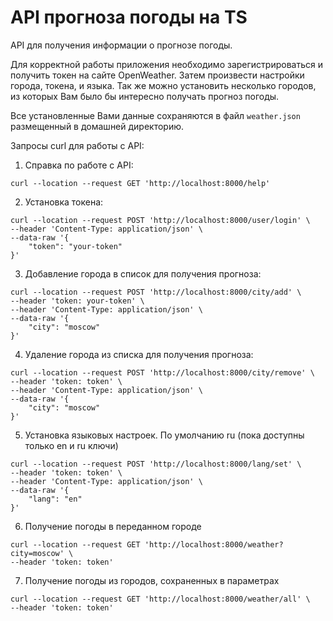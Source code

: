 # API прогноза погоды на TS

API для получения информации о прогнозе погоды.

Для корректной работы приложения необходимо зарегистрироваться и
получить токен на сайте OpenWeather. Затем произвести настройки
города, токена, и языка. Так же можно установить несколько городов,
из которых Вам было бы интересно получать прогноз погоды.

Все установленные Вами данные сохраняются в файл
`weather.json` размещенный в домашней директорию.

Запросы curl для работы с API:

1) Справка по работе с API:

```shell
curl --location --request GET 'http://localhost:8000/help'
```

2) Установка токена:

```shell
curl --location --request POST 'http://localhost:8000/user/login' \
--header 'Content-Type: application/json' \
--data-raw '{
    "token": "your-token"
}'
```

3) Добавление города в список для получения прогноза:

```shell
curl --location --request POST 'http://localhost:8000/city/add' \
--header 'token: your-token' \
--header 'Content-Type: application/json' \
--data-raw '{
    "city": "moscow"
}'
```

4) Удаление города из списка для получения прогноза:

```shell
curl --location --request POST 'http://localhost:8000/city/remove' \
--header 'token: token' \
--header 'Content-Type: application/json' \
--data-raw '{
    "city": "moscow"
}'
```

5) Установка языковых настроек. По умолчанию ru (пока доступны только en и ru ключи)

```shell
curl --location --request POST 'http://localhost:8000/lang/set' \
--header 'token: token' \
--header 'Content-Type: application/json' \
--data-raw '{
    "lang": "en"
}'
```

6) Получение погоды в переданном городе

```shell
curl --location --request GET 'http://localhost:8000/weather?city=moscow' \
--header 'token: token'
```

7) Получение погоды из городов, сохраненных в параметрах

```shell
curl --location --request GET 'http://localhost:8000/weather/all' \
--header 'token: token'
```